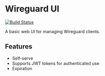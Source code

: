 # Wireguard UI

[![Build Status](https://badge.buildkite.com/1e96905f9ee8e199808cd7faaf5a8600b2c1820fb30ae7903a.svg)](https://buildkite.com/embark-studios/wireguard-ui)

A basic web UI for managing Wireguard clients.

## Features

 * Self-serve
 * Supports JWT tokens for authenticated use
 * Expiration
